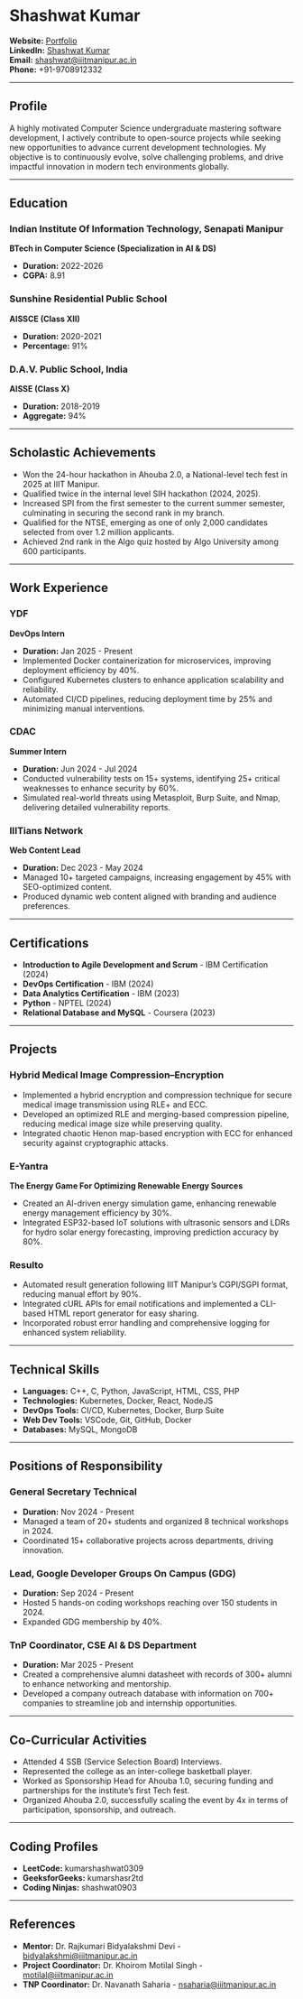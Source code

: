 # Shashwat Kumar

**Website:** [Portfolio](https://shashwat-portfolio-09.netlify.app)  
**LinkedIn:** [Shashwat Kumar](https://linkedin.com/in/shashwat0903)  
**Email:** [shashwat@iiitmanipur.ac.in](mailto:shashwat@iiitmanipur.ac.in)  
**Phone:** +91-9708912332  

---

## Profile

A highly motivated Computer Science undergraduate mastering software development, I actively contribute to open-source projects while seeking new opportunities to advance current development technologies. My objective is to continuously evolve, solve challenging problems, and drive impactful innovation in modern tech environments globally.

---

## Education

### Indian Institute Of Information Technology, Senapati Manipur
**BTech in Computer Science (Specialization in AI & DS)**
- **Duration:** 2022-2026
- **CGPA:** 8.91

### Sunshine Residential Public School
**AISSCE (Class XII)**
- **Duration:** 2020-2021
- **Percentage:** 91%

### D.A.V. Public School, India
**AISSE (Class X)**
- **Duration:** 2018-2019
- **Aggregate:** 94%

---

## Scholastic Achievements

- Won the 24-hour hackathon in Ahouba 2.0, a National-level tech fest in 2025 at IIIT Manipur.
- Qualified twice in the internal level SIH hackathon (2024, 2025).
- Increased SPI from the first semester to the current summer semester, culminating in securing the second rank in my branch.
- Qualified for the NTSE, emerging as one of only 2,000 candidates selected from over 1.2 million applicants.
- Achieved 2nd rank in the Algo quiz hosted by Algo University among 600 participants.

---

## Work Experience

### YDF
**DevOps Intern**
- **Duration:** Jan 2025 - Present
- Implemented Docker containerization for microservices, improving deployment efficiency by 40%.
- Configured Kubernetes clusters to enhance application scalability and reliability.
- Automated CI/CD pipelines, reducing deployment time by 25% and minimizing manual interventions.

### CDAC
**Summer Intern**
- **Duration:** Jun 2024 - Jul 2024
- Conducted vulnerability tests on 15+ systems, identifying 25+ critical weaknesses to enhance security by 60%.
- Simulated real-world threats using Metasploit, Burp Suite, and Nmap, delivering detailed vulnerability reports.

### IIITians Network
**Web Content Lead**
- **Duration:** Dec 2023 - May 2024
- Managed 10+ targeted campaigns, increasing engagement by 45% with SEO-optimized content.
- Produced dynamic web content aligned with branding and audience preferences.

---

## Certifications

- **Introduction to Agile Development and Scrum** - IBM Certification (2024)
- **DevOps Certification** - IBM (2024)
- **Data Analytics Certification** - IBM (2023)
- **Python** - NPTEL (2024)
- **Relational Database and MySQL** - Coursera (2023)

---

## Projects

### Hybrid Medical Image Compression–Encryption
- Implemented a hybrid encryption and compression technique for secure medical image transmission using RLE+ and ECC.
- Developed an optimized RLE and merging-based compression pipeline, reducing medical image size while preserving quality.
- Integrated chaotic Henon map-based encryption with ECC for enhanced security against cryptographic attacks.

### E-Yantra
**The Energy Game For Optimizing Renewable Energy Sources**
- Created an AI-driven energy simulation game, enhancing renewable energy management efficiency by 30%.
- Integrated ESP32-based IoT solutions with ultrasonic sensors and LDRs for hydro solar energy forecasting, improving prediction accuracy by 80%.

### Resulto
- Automated result generation following IIIT Manipur’s CGPI/SGPI format, reducing manual effort by 90%.
- Integrated cURL APIs for email notifications and implemented a CLI-based HTML report generator for easy sharing.
- Incorporated robust error handling and comprehensive logging for enhanced system reliability.

---

## Technical Skills

- **Languages:** C++, C, Python, JavaScript, HTML, CSS, PHP
- **Technologies:** Kubernetes, Docker, React, NodeJS
- **DevOps Tools:** CI/CD, Kubernetes, Docker, Burp Suite
- **Web Dev Tools:** VSCode, Git, GitHub, Docker
- **Databases:** MySQL, MongoDB

---

## Positions of Responsibility

### General Secretary Technical
- **Duration:** Nov 2024 - Present
- Managed a team of 20+ students and organized 8 technical workshops in 2024.
- Coordinated 15+ collaborative projects across departments, driving innovation.

### Lead, Google Developer Groups On Campus (GDG)
- **Duration:** Sep 2024 - Present
- Hosted 5 hands-on coding workshops reaching over 150 students in 2024.
- Expanded GDG membership by 40%.

### TnP Coordinator, CSE AI & DS Department
- **Duration:** Mar 2025 - Present
- Created a comprehensive alumni datasheet with records of 300+ alumni to enhance networking and mentorship.
- Developed a company outreach database with information on 700+ companies to streamline job and internship opportunities.

---

## Co-Curricular Activities

- Attended 4 SSB (Service Selection Board) Interviews.
- Represented the college as an inter-college basketball player.
- Worked as Sponsorship Head for Ahouba 1.0, securing funding and partnerships for the institute’s first Tech fest.
- Organized Ahouba 2.0, successfully scaling the event by 4x in terms of participation, sponsorship, and outreach.

---

## Coding Profiles

- **LeetCode:** kumarshashwat0309
- **GeeksforGeeks:** kumarshasr2td
- **Coding Ninjas:** shashwat0903

---

## References

- **Mentor:** Dr. Rajkumari Bidyalakshmi Devi - [bidyalakshmi@iiitmanipur.ac.in](mailto:bidyalakshmi@iiitmanipur.ac.in)
- **Project Coordinator:** Dr. Khoirom Motilal Singh - [motilal@iiitmanipur.ac.in](mailto:motilal@iiitmanipur.ac.in)
- **TNP Coordinator:** Dr. Navanath Saharia - [nsaharia@iiitmanipur.ac.in](mailto:nsaharia@iiitmanipur.ac.in)
